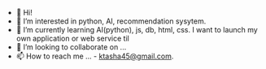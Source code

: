 - 👋 Hi!
- 👀 I’m interested in python, AI, recommendation sysytem.
- 🌱 I’m currently learning AI(python), js, db, html, css. I want to launch my own application or web service til 
- 💞️ I’m looking to collaborate on ...
- 📫 How to reach me ... - ktasha45@gmail.com. 

<!---
ktasha45/ktasha45 is a ✨ special ✨ repository because its `README.md` (this file) appears on your GitHub profile.
You can click the Preview link to take a look at your changes.
--->
